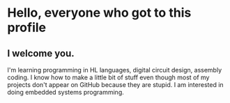# Hello, everyone who got to this profile

## I welcome you.

I'm learning programming in HL languages, digital circuit design, assembly coding.
I know how to make a little bit of stuff even though most of my projects don't appear
on GitHub because they are stupid. I am interested in doing embedded systems programming.
